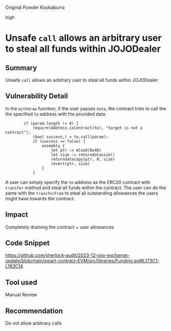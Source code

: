 Original Powder Kookaburra

high

# Unsafe `call` allows an arbitrary user to steal all funds within JOJODealer

## Summary
Unsafe `call` allows an arbitrary user to steal all funds within JOJODealer

## Vulnerability Detail
In the `withdraw` function, if the user passes `data`, the contract tries to call the the specified `to` address with the provided data. 
```solidity
        if (param.length != 0) {
            require(Address.isContract(to), "target is not a contract");
            (bool success,) = to.call(param);
            if (success == false) {
                assembly {
                    let ptr := mload(0x40)
                    let size := returndatasize()
                    returndatacopy(ptr, 0, size)
                    revert(ptr, size)
                }
            }
```
A user can simply specify the `to` address as the ERC20 contract with `transfer` method and steal all funds within the contract. 
The user can do the same with the `transferFrom` to steal all outstanding allowances the users might have towards the contract.

## Impact
Completely draining the contract + user allowances

## Code Snippet
https://github.com/sherlock-audit/2023-12-jojo-exchange-update/blob/main/smart-contract-EVM/src/libraries/Funding.sol#L173C1-L183C14

## Tool used

Manual Review

## Recommendation
Do not allow arbitrary calls 
